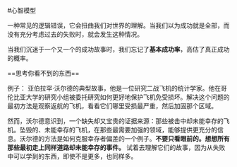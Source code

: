 

#心智模型 

一种常见的逻辑错误，它会扭曲我们对世界的理解。当我们以为成功就是全部，而没有充分考虑过去的失败时，就会发生这种情况。

当我们沉迷于一个又一个的成功故事时，我们忘记了**基本成功率**，高估了真正成功的概率。

==思考你看不到的东西==

例子：
亚伯拉罕·沃尔德的典型故事，他是一位研究二战飞机的统计学家。他在哥伦比亚大学的研究小组被委托研究如何更好地保护飞机免受损坏。解决这个问题的最初方法是观察返航的飞机，看看它们哪里受损最严重，然后加固那个区域。

然而，沃尔德意识到，一个缺失却又宝贵的证据来源：那些被击中却未能幸存的飞机。坠毁的、未能幸存的飞机，在那些最需要加强的领域，能够提供更充分的信息。沃尔德的方法是如何克服幸存者偏差的一个例子。**不要只看眼前的。想想所有那些最初走上同样道路却未能幸存的事件。** 试着去理解它们的故事，因为从失败中可以学到的东西，即使不是更多，也同样多。